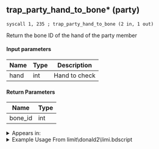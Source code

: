 ## trap_party_hand_to_bone* (party)

`syscall 1, 235 ; trap_party_hand_to_bone (2 in, 1 out)`

Return the bone ID of the hand of the party member

#### Input parameters
| Name | Type | Description
|------|------|------------
| hand   | int   | Hand to check


#### Return Parameters
| Name | Type
|------|-----
| bone_id   | int   


<details>
	<summary>Appears in:</summary>
| filename | Entity (obj)
|----------|-------------
| limit\donald2\limi.bdscript       |           
| limit\donald2_wi\limi.bdscript       |           
| limit\goofy2\limi.bdscript       |           
| limit\goofy2_wi\limi.bdscript       |           
| limit\riku\limi.bdscript       |           
| limit\trinity\limi.bdscript       |           
| limit\trinity_wi\limi.bdscript       |           
| obj\P_CA000\p_ca.bdscript       | ((P) Jack Sparrow)          
| obj\P_CA000_HUMAN\p_ca.bdscript       | ((P) Jack Sparrow (human))          
| obj\P_CA000_HUMAN_LOW\p_ca.bdscript       | ((P) Jack Sparrow (human) (LOW))          
| obj\P_CA000_LOW\p_ca.bdscript       | ((P) Jack Sparrow (LOW))          
| obj\P_EX030\p_ex.bdscript       | ((P) Goofy)          
| obj\P_EX030_NM\p_ex.bdscript       | ((P) Goofy (NM))          
| obj\P_EX030_TR\p_ex.bdscript       | ((N) Goofy (TR))          
| obj\P_EX030_XM\p_ex.bdscript       | ((P) Goofy (XM))          
| obj\P_EX100_KH1F\limi.bdscript       | ((P) Sora (Limit))          
| obj\P_EX100_NM_KH1F\limi.bdscript       | ((P) Sora (NM) (Limit))          
| obj\P_EX100_TR_KH1F\limi.bdscript       | ((P) Sora (TR) (Limit))          
| obj\P_EX100_WI_KH1F\limi.bdscript       | ((P) Sora (WI) (Limit))          
| obj\P_EX100_XM_KH1F\limi.bdscript       | ((P) Sora (XM) (Limit))          
| obj\P_TR000\p_tr.bdscript       | ((P) Tron)          
| obj\P_WI030\p_ex.bdscript       | ((P) Goofy (WI))          

</details>

<details>
	<summary>Example Usage From limit\donald2\limi.bdscript</summary>
```
L4229:
 popToSp 4
 popToSp 8
 popToSp 0
 pushFromPSp 12
 pushFromFSp 8
 fetchValue 4
 gosub 12, L221
 pushFromFSp 0
 syscall 1, 161 ; trap_obj_is_attach (1 in, 1 out)
 eqz 
 jz L4279
 pushFromPSp 12
 pushFromFSp 0
 syscall 1, 126 ; trap_obj_motion_sync (2 in, 0 out)
 pushFromFSp 0
 pushFromPSp 12
 pushFromPSp 12
 pushFromFSp 4
 syscall 1, 235 ; trap_party_hand_to_bone (2 in, 1 out)
 pushImm 0
 pushImm 0
 pushImm 0
 syscall 1, 18 ; trap_obj_attach (6 in, 0 out)
 jmp L4279
```
</details>

